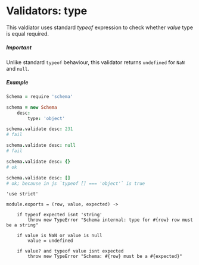 Validators: type
================

This valdiator uses standard *typeof* expression to check whether *value* type is equal required.

##### Important

Unlike standard `typeof` behaviour, this validator returns `undefined` for `NaN` and `null`.

##### Example
```coffeescript
Schema = require 'schema'

schema = new Schema
	desc:
		type: 'object'

schema.validate desc: 231
# fail

schema.validate desc: null
# fail

schema.validate desc: {}
# ok

schema.validate desc: []
# ok; because in js `typeof [] === 'object'` is true
```

	'use strict'

	module.exports = (row, value, expected) ->

		if typeof expected isnt 'string'
			throw new TypeError "Schema internal: type for #{row} row must be a string"

		if value is NaN or value is null
			value = undefined

		if value? and typeof value isnt expected
			throw new TypeError "Schema: #{row} must be a #{expected}"